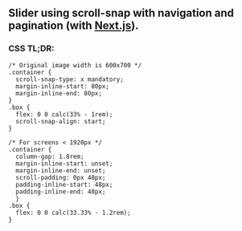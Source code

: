 ## Slider using scroll-snap with navigation and pagination (with [Next.js](https://nextjs.org/)).

### CSS TL;DR:
```
/* Original image width is 600x700 */
.container {
  scroll-snap-type: x mandatory;
  margin-inline-start: 80px;
  margin-inline-end: 80px;
}
.box {
  flex: 0 0 calc(33% - 1rem);
  scroll-snap-align: start;
}

/* For screens < 1920px */
.container {
  column-gap: 1.8rem;
  margin-inline-start: unset;
  margin-inline-end: unset;
  scroll-padding: 0px 48px;
  padding-inline-start: 48px;
  padding-inline-end: 48px;
  }
.box {
  flex: 0 0 calc(33.33% - 1.2rem);
}
```
